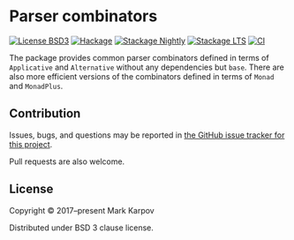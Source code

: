 # Parser combinators

[![License BSD3](https://img.shields.io/badge/license-BSD3-brightgreen.svg)](http://opensource.org/licenses/BSD-3-Clause)
[![Hackage](https://img.shields.io/hackage/v/parser-combinators.svg?style=flat)](https://hackage.haskell.org/package/parser-combinators)
[![Stackage Nightly](http://stackage.org/package/parser-combinators/badge/nightly)](http://stackage.org/nightly/package/parser-combinators)
[![Stackage LTS](http://stackage.org/package/parser-combinators/badge/lts)](http://stackage.org/lts/package/parser-combinators)
[![CI](https://github.com/mrkkrp/parser-combinators/actions/workflows/ci.yaml/badge.svg)](https://github.com/mrkkrp/parser-combinators/actions/workflows/ci.yaml)

The package provides common parser combinators defined in terms of
`Applicative` and `Alternative` without any dependencies but `base`. There
are also more efficient versions of the combinators defined in terms of
`Monad` and `MonadPlus`.

## Contribution

Issues, bugs, and questions may be reported in [the GitHub issue tracker for
this project](https://github.com/mrkkrp/parser-combinators/issues).

Pull requests are also welcome.

## License

Copyright © 2017–present Mark Karpov

Distributed under BSD 3 clause license.
